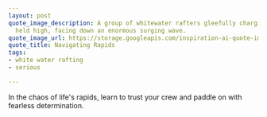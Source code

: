 ```yaml
---
layout: post
quote_image_description: A group of whitewater rafters gleefully charging ahead, paddles
  held high, facing down an enormous surging wave.
quote_image_url: https://storage.googleapis.com/inspiration-ai-quote-images/2023-11-10.jpg
quote_title: Navigating Rapids
tags:
- white water rafting
- serious

---
```


In the chaos of life's rapids, learn to trust your crew and paddle on with fearless determination.